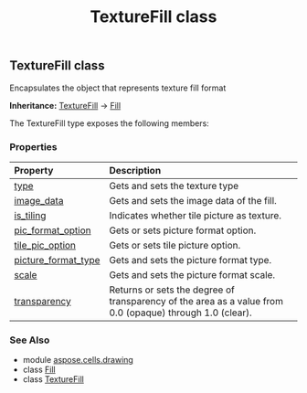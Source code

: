 ﻿---
title: TextureFill class
second_title: Aspose.Cells for Python via .NET API References
description: 
type: docs
weight: 710
url: /aspose.cells.drawing/texturefill/
is_root: false
---

## TextureFill class

Encapsulates the object that represents texture fill format



**Inheritance:** [TextureFill](/cells/python-net/aspose.cells.drawing/texturefill) → 
[Fill](/cells/python-net/aspose.cells.drawing/fill)



The TextureFill type exposes the following members:

### Properties
| Property | Description |
| :- | :- |
| [type](/cells/python-net/aspose.cells.drawing/texturefill/type) | Gets and sets the texture type |
| [image_data](/cells/python-net/aspose.cells.drawing/texturefill/image_data) | Gets and sets the image data of the fill. |
| [is_tiling](/cells/python-net/aspose.cells.drawing/texturefill/is_tiling) | Indicates whether tile picture as texture. |
| [pic_format_option](/cells/python-net/aspose.cells.drawing/texturefill/pic_format_option) | Gets or sets picture format option. |
| [tile_pic_option](/cells/python-net/aspose.cells.drawing/texturefill/tile_pic_option) | Gets or sets tile picture option. |
| [picture_format_type](/cells/python-net/aspose.cells.drawing/texturefill/picture_format_type) | Gets and sets the picture format type. |
| [scale](/cells/python-net/aspose.cells.drawing/texturefill/scale) | Gets and sets the picture format scale. |
| [transparency](/cells/python-net/aspose.cells.drawing/texturefill/transparency) | Returns or sets the degree of transparency of the area as a value from 0.0 (opaque) through 1.0 (clear). |



### See Also
* module [aspose.cells.drawing](..)
* class [Fill](/cells/python-net/aspose.cells.drawing/fill)
* class [TextureFill](/cells/python-net/aspose.cells.drawing/texturefill)
